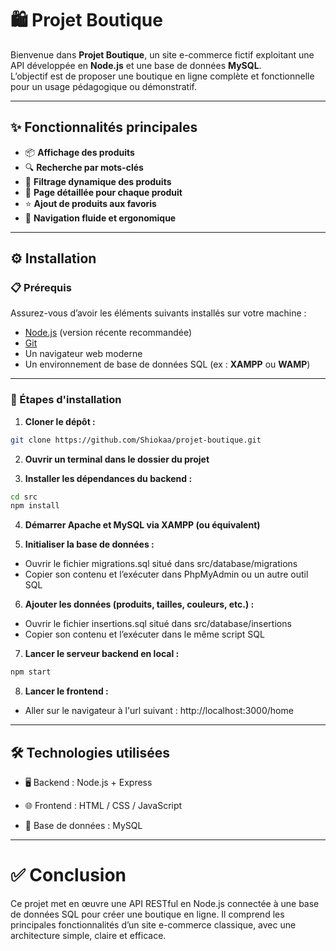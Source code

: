 # 🛍️ Projet Boutique

Bienvenue dans **Projet Boutique**, un site e-commerce fictif exploitant une API développée en **Node.js** et une base de données **MySQL**.  
L’objectif est de proposer une boutique en ligne complète et fonctionnelle pour un usage pédagogique ou démonstratif.

---

## ✨ Fonctionnalités principales

- 📦 **Affichage des produits**
- 🔍 **Recherche par mots-clés**
- 🧼 **Filtrage dynamique des produits**
- 📄 **Page détaillée pour chaque produit**
- ⭐ **Ajout de produits aux favoris**
- 🧭 **Navigation fluide et ergonomique**

---

## ⚙️ Installation

### 📋 Prérequis

Assurez-vous d’avoir les éléments suivants installés sur votre machine :

- [Node.js](https://nodejs.org/) (version récente recommandée)
- [Git](https://git-scm.com/)
- Un navigateur web moderne
- Un environnement de base de données SQL (ex : **XAMPP** ou **WAMP**)

---

### 🚀 Étapes d'installation

1. **Cloner le dépôt :**

```bash
git clone https://github.com/Shiokaa/projet-boutique.git
```

2. **Ouvrir un terminal dans le dossier du projet**
   <br>

3. **Installer les dépendances du backend :**

```bash
cd src
npm install
```

4. **Démarrer Apache et MySQL via XAMPP (ou équivalent)**
   <br>
   
5. **Initialiser la base de données :**

- Ouvrir le fichier migrations.sql situé dans src/database/migrations
- Copier son contenu et l’exécuter dans PhpMyAdmin ou un autre outil SQL

6. **Ajouter les données (produits, tailles, couleurs, etc.) :**

- Ouvrir le fichier insertions.sql situé dans src/database/insertions
- Copier son contenu et l’exécuter dans le même script SQL

7. **Lancer le serveur backend en local :**

```bash
npm start
```

8. **Lancer le frontend :**
- Aller sur le navigateur à l'url suivant : http://localhost:3000/home

---

## 🛠️ Technologies utilisées
- 🖥 Backend : Node.js + Express

- 🌐 Frontend : HTML / CSS / JavaScript

- 💽 Base de données : MySQL

---

# ✅ Conclusion
Ce projet met en œuvre une API RESTful en Node.js connectée à une base de données SQL pour créer une boutique en ligne.
Il comprend les principales fonctionnalités d’un site e-commerce classique, avec une architecture simple, claire et efficace.
